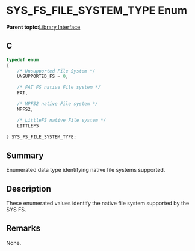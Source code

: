# SYS\_FS\_FILE\_SYSTEM\_TYPE Enum

**Parent topic:**[Library Interface](GUID-42556FDF-A632-49FE-8A5E-9303A926578C.md)

## C

```c
typedef enum
{
    /* Unsupported File System */
    UNSUPPORTED_FS = 0,

    /* FAT FS native File system */
    FAT,

    /* MPFS2 native File system */
    MPFS2,

    /* LittleFS native File system */
    LITTLEFS

} SYS_FS_FILE_SYSTEM_TYPE;

```

## Summary

Enumerated data type identifying native file systems supported.

## Description

These enumerated values identify the native file system supported by the<br />SYS FS.

## Remarks

None.

